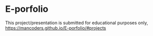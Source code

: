# E-porfolio
This project/presentation is submitted for educational purposes only, https://mancoders.github.io/E-porfolio/#projects
